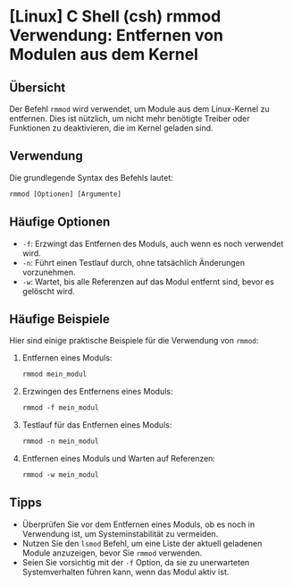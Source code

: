# [Linux] C Shell (csh) rmmod Verwendung: Entfernen von Modulen aus dem Kernel

## Übersicht
Der Befehl `rmmod` wird verwendet, um Module aus dem Linux-Kernel zu entfernen. Dies ist nützlich, um nicht mehr benötigte Treiber oder Funktionen zu deaktivieren, die im Kernel geladen sind.

## Verwendung
Die grundlegende Syntax des Befehls lautet:

```csh
rmmod [Optionen] [Argumente]
```

## Häufige Optionen
- `-f`: Erzwingt das Entfernen des Moduls, auch wenn es noch verwendet wird.
- `-n`: Führt einen Testlauf durch, ohne tatsächlich Änderungen vorzunehmen.
- `-w`: Wartet, bis alle Referenzen auf das Modul entfernt sind, bevor es gelöscht wird.

## Häufige Beispiele
Hier sind einige praktische Beispiele für die Verwendung von `rmmod`:

1. Entfernen eines Moduls:
   ```csh
   rmmod mein_modul
   ```

2. Erzwingen des Entfernens eines Moduls:
   ```csh
   rmmod -f mein_modul
   ```

3. Testlauf für das Entfernen eines Moduls:
   ```csh
   rmmod -n mein_modul
   ```

4. Entfernen eines Moduls und Warten auf Referenzen:
   ```csh
   rmmod -w mein_modul
   ```

## Tipps
- Überprüfen Sie vor dem Entfernen eines Moduls, ob es noch in Verwendung ist, um Systeminstabilität zu vermeiden.
- Nutzen Sie den `lsmod` Befehl, um eine Liste der aktuell geladenen Module anzuzeigen, bevor Sie `rmmod` verwenden.
- Seien Sie vorsichtig mit der `-f` Option, da sie zu unerwarteten Systemverhalten führen kann, wenn das Modul aktiv ist.